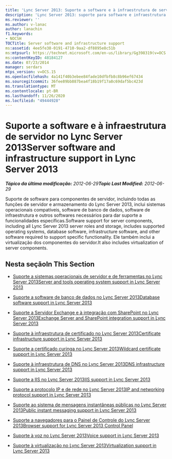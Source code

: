 ```yaml
---
title: 'Lync Server 2013: Suporte a software e à infraestrutura de servidor'
description: 'Lync Server 2013: suporte para software e infraestrutura do servidor.'
ms.reviewer: ''
ms.author: v-lanac
author: lanachin
f1.keywords:
- NOCSH
TOCTitle: Server software and infrastructure support
ms:assetid: 4ee5fe38-0191-4710-9aa2-df8895e8c51b
ms:mtpsurl: https://technet.microsoft.com/en-us/library/Gg398319(v=OCS.15)
ms:contentKeyID: 48184127
ms.date: 07/23/2014
manager: serdars
mtps_version: v=OCS.15
ms.openlocfilehash: 4a141f40b3ebee84fade10dfbfb8c8b96ef67434
ms.sourcegitcommit: 36fee89bb887bea4f18b19f17a8c69daf5bc423d
ms.translationtype: MT
ms.contentlocale: pt-BR
ms.lasthandoff: 11/26/2020
ms.locfileid: "49444928"
---
```

# <a name="server-software-and-infrastructure-support-in-lync-server-2013"></a><span data-ttu-id="bcf94-103">Suporte a software e à infraestrutura de servidor no Lync Server 2013</span><span class="sxs-lookup"><span data-stu-id="bcf94-103">Server software and infrastructure support in Lync Server 2013</span></span>

<div data-xmlns="http://www.w3.org/1999/xhtml">

<div class="topic" data-xmlns="http://www.w3.org/1999/xhtml" data-msxsl="urn:schemas-microsoft-com:xslt" data-cs="https://msdn.microsoft.com/">

<div data-asp="https://msdn2.microsoft.com/asp">



</div>

<div id="mainSection">

<div id="mainBody"><span data-ttu-id="bcf94-104">

<span> </span></span><span class="sxs-lookup"><span data-stu-id="bcf94-104">

<span> </span></span></span>

<span data-ttu-id="bcf94-105">_**Tópico da última modificação:** 2012-06-29_</span><span class="sxs-lookup"><span data-stu-id="bcf94-105">_**Topic Last Modified:** 2012-06-29_</span></span>

<span data-ttu-id="bcf94-106">Suporte de software para componentes de servidor, incluindo todas as funções de servidor e armazenamento do Lync Server 2013, inclui sistemas operacionais compatíveis, software de banco de dados, software de infraestrutura e outros softwares necessários para dar suporte a funcionalidades específicas.</span><span class="sxs-lookup"><span data-stu-id="bcf94-106">Software support for server components, including all Lync Server 2013 server roles and storage, includes supported operating systems, database software, infrastructure software, and other software required to support specific functionality.</span></span> <span data-ttu-id="bcf94-107">Ele também inclui a virtualização dos componentes do servidor.</span><span class="sxs-lookup"><span data-stu-id="bcf94-107">It also includes virtualization of server components.</span></span>

<div>

## <a name="in-this-section"></a><span data-ttu-id="bcf94-108">Nesta seção</span><span class="sxs-lookup"><span data-stu-id="bcf94-108">In This Section</span></span>

  - [<span data-ttu-id="bcf94-109">Suporte a sistemas operacionais de servidor e de ferramentas no Lync Server 2013</span><span class="sxs-lookup"><span data-stu-id="bcf94-109">Server and tools operating system support in Lync Server 2013</span></span>](lync-server-2013-server-and-tools-operating-system-support.md)

  - [<span data-ttu-id="bcf94-110">Suporte a software de banco de dados no Lync Server 2013</span><span class="sxs-lookup"><span data-stu-id="bcf94-110">Database software support in Lync Server 2013</span></span>](lync-server-2013-database-software-support.md)

  - [<span data-ttu-id="bcf94-111">Suporte a Servidor Exchange e à integração com SharePoint no Lync Server 2013</span><span class="sxs-lookup"><span data-stu-id="bcf94-111">Exchange Server and SharePoint integration support in Lync Server 2013</span></span>](lync-server-2013-exchange-and-sharepoint-integration-support.md)

  - [<span data-ttu-id="bcf94-112">Suporte à infraestrutura de certificado no Lync Server 2013</span><span class="sxs-lookup"><span data-stu-id="bcf94-112">Certificate infrastructure support in Lync Server 2013</span></span>](lync-server-2013-certificate-infrastructure-support.md)

  - [<span data-ttu-id="bcf94-113">Suporte a certificado curinga no Lync Server 2013</span><span class="sxs-lookup"><span data-stu-id="bcf94-113">Wildcard certificate support in Lync Server 2013</span></span>](lync-server-2013-wildcard-certificate-support.md)

  - [<span data-ttu-id="bcf94-114">Suporte à infraestrutura de DNS no Lync Server 2013</span><span class="sxs-lookup"><span data-stu-id="bcf94-114">DNS infrastructure support in Lync Server 2013</span></span>](lync-server-2013-dns-infrastructure-support.md)

  - [<span data-ttu-id="bcf94-115">Suporte a IIS no Lync Server 2013</span><span class="sxs-lookup"><span data-stu-id="bcf94-115">IIS support in Lync Server 2013</span></span>](lync-server-2013-iis-support.md)

  - [<span data-ttu-id="bcf94-116">Suporte a protocolo IP e de rede no Lync Server 2013</span><span class="sxs-lookup"><span data-stu-id="bcf94-116">IP and networking protocol support in Lync Server 2013</span></span>](lync-server-2013-ip-and-networking-protocol-support.md)

  - [<span data-ttu-id="bcf94-117">Suporte ao sistema de mensagens instantâneas públicas no Lync Server 2013</span><span class="sxs-lookup"><span data-stu-id="bcf94-117">Public instant messaging support in Lync Server 2013</span></span>](lync-server-2013-public-instant-messaging-support.md)

  - [<span data-ttu-id="bcf94-118">Suporte a navegadores para o Painel de Controle do Lync Server 2013</span><span class="sxs-lookup"><span data-stu-id="bcf94-118">Browser support for Lync Server 2013 Control Panel</span></span>](lync-server-2013-browser-support-for-lync-server-control-panel.md)

  - [<span data-ttu-id="bcf94-119">Suporte à voz no Lync Server 2013</span><span class="sxs-lookup"><span data-stu-id="bcf94-119">Voice support in Lync Server 2013</span></span>](lync-server-2013-voice-support.md)

  - [<span data-ttu-id="bcf94-120">Suporte à virtualização no Lync Server 2013</span><span class="sxs-lookup"><span data-stu-id="bcf94-120">Virtualization support in Lync Server 2013</span></span>](lync-server-2013-virtualization-support.md)

<span data-ttu-id="bcf94-121"></div>

</div>

<span> </span>

</div>

</div>

</span><span class="sxs-lookup"><span data-stu-id="bcf94-121"></div>

</div>

<span> </span>

</div>

</div>

</span></span></div>


